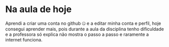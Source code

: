<h1>Na aula de hoje</h1>
<p> Aprendi a criar uma conta no github 🤐 e a editar minha conta e perfil, hoje consegui aprender mais, pois durante a aula da disciplina tenho dificuldade e a professora só explica não mostra o passo a passo e raramente a internet funciona.</p>
